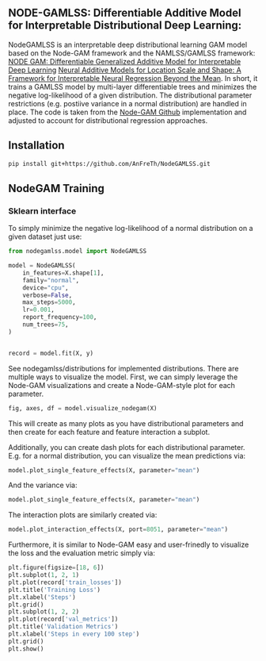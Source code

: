 ## NODE-GAMLSS: Differentiable Additive Model for Interpretable Distributional Deep Learning: 

NodeGAMLSS is an interpretable deep distributional learning GAM model based on the Node-GAM framework and the NAMLSS/GAMLSS framework: 
[NODE GAM: Differentiable Generalized Additive Model for Interpretable Deep Learning](https://arxiv.org/abs/2106.01613)
[Neural Additive Models for Location Scale and Shape: A Framework for Interpretable Neural Regression Beyond the Mean](https://arxiv.org/pdf/2301.11862.pdf).
In short, it trains a GAMLSS model by multi-layer differentiable trees and minimizes the negative log-likelihood of a given distribution.
The distributional parameter restrictions (e.g. postiive variance in a normal distribution) are handled in place.
The code is taken from the [Node-GAM Github](https://github.com/zzzace2000/nodegam/tree/main) implementation and adjusted to account for distributional regression approaches.

## Installation

```bash
pip install git+https://github.com/AnFreTh/NodeGAMLSS.git
```

## NodeGAM Training

### Sklearn interface

To simply minimize the negative log-likelihood of a normal distribution on a given dataset just use:
```python
from nodegamlss.model import NodeGAMLSS

model = NodeGAMLSS(
    in_features=X.shape[1],
    family="normal",
    device="cpu",
    verbose=False,
    max_steps=5000,
    lr=0.001,
    report_frequency=100,
    num_trees=75,
)


record = model.fit(X, y)
```

See nodegamlss/distributions for implemented distributions.
There are multiple ways to visualize the model.
First, we can simply leverage the Node-GAM visualizations and create a Node-GAM-style plot for each parameter.

```python
fig, axes, df = model.visualize_nodegam(X)
```
This will create as many plots as you have distributional parameters and then create for each feature and feature interaction a subplot.

Additionally, you can create dash plots for each distributional parameter. E.g. for a normal distribution, you can visualize the mean predictions via:
```python
model.plot_single_feature_effects(X, parameter="mean")
```

And the variance via:
```python
model.plot_single_feature_effects(X, parameter="mean")
```

The interaction plots are similarly created via:
```python
model.plot_interaction_effects(X, port=8051, parameter="mean")
```

Furthermore, it is similar to Node-GAM easy and user-frinedly to visualize the loss and the evaluation metric simply via:
```python
plt.figure(figsize=[18, 6])
plt.subplot(1, 2, 1)
plt.plot(record['train_losses'])
plt.title('Training Loss')
plt.xlabel('Steps')
plt.grid()
plt.subplot(1, 2, 2)
plt.plot(record['val_metrics'])
plt.title('Validation Metrics')
plt.xlabel('Steps in every 100 step')
plt.grid()
plt.show()
```